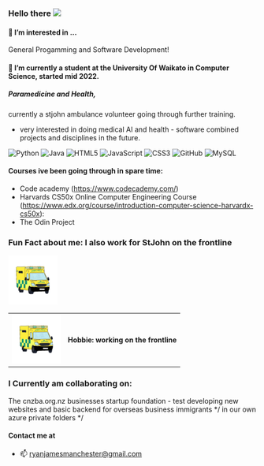 <!-- Heading -->
### Hello there <img src = "https://raw.githubusercontent.com/MartinHeinz/MartinHeinz/master/wave.gif" width = 30px>
#### 👀 I’m interested in ...

 General Progamming and Software Development!

#### 🌱 I’m currently a student at the University Of Waikato in Computer Science, started mid 2022.

##### Paramedicine and Health,
 currently a stjohn ambulance volunteer going through further training.

- very interested in doing medical AI and health - software combined projects and disciplines in the future.


![Python](https://img.shields.io/badge/-Python-black?style=flat-square&logo=Python)
![Java](https://img.shields.io/badge/-java-E34A86?style=flat-square&logo=java)
![HTML5](https://img.shields.io/badge/-HTML5-E34F26?style=flat-square&logo=html5&logoColor=white)
![JavaScript](https://img.shields.io/badge/-JavaScript-%23F7DF1C?style=flat-square&logo=javascript&logoColor=000000&labelColor=%23F7DF1C&color=%23FFCE5A)
![CSS3](https://img.shields.io/badge/-CSS3-1572B6?style=flat-square&logo=css3)
![GitHub](https://img.shields.io/badge/-GitHub-181717?style=flat-square&logo=github)
![MySQL](https://img.shields.io/badge/-MySQL-black?style=flat-square&logo=mysql)

#### Courses ive been going through in spare time:
* Code academy (https://www.codecademy.com/)
* Harvards CS50x Online Computer Engineering Course (https://www.edx.org/course/introduction-computer-science-harvardx-cs50x):
* The Odin Project

### Fun Fact about me: I also work for StJohn on the frontline 
<img src="https://github.com/RyanJManchester/RyanJManchester/blob/main/ambo.gif" width = 100px>

<div align="center">
    <table >
     <tr>
       <td><img src="https://github.com/RyanJManchester/RyanJManchester/blob/main/ambo.gif" width = 100px></td>
        <td><b>Hobbie: working on the frontline</b></td>
     </tr>
    </table>
    </div>

### I Currently am collaborating on:
   The cnzba.org.nz businesses startup foundation - test developing new websites and basic backend for overseas business immigrants
 */ in our own azure private folders */
 
#### Contact me at
- 📫 ryanjamesmanchester@gmail.com
<!--
### If you like what i do, <a href="https://www.buymeacoffee.com/abhisheknaiidu" target="_blank"><img src="https://cdn.buymeacoffee.com/buttons/v2/default-red.png" alt="Buy Me A Coffee" width="150" ></a -->

